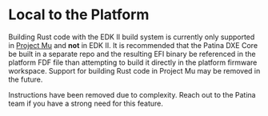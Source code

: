 # Local to the Platform

Building Rust code with the EDK II build system is currently only supported in [Project Mu](https://github.com/microsoft/mu_basecore)
and **not** in EDK II. It is recommended that the Patina DXE Core be built in a separate repo and the resulting
EFI binary be referenced in the platform FDF file than attempting to build it directly in the platform firmware
workspace. Support for building Rust code in Project Mu may be removed in the future.

Instructions have been removed due to complexity. Reach out to the Patina team if you have a strong need for this
feature.
